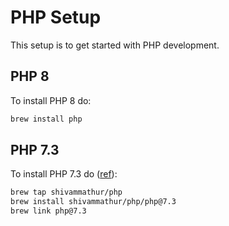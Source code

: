 # PHP Setup

This setup is to get started with PHP development.

## PHP 8

To install PHP 8 do:

```sh
brew install php
```

## PHP 7.3

To install PHP 7.3 do ([ref](https://stackoverflow.com/questions/70417377/error-php7-3-has-been-disabled-because-it-is-a-versioned-formula)):

```sh
brew tap shivammathur/php
brew install shivammathur/php/php@7.3
brew link php@7.3
```
